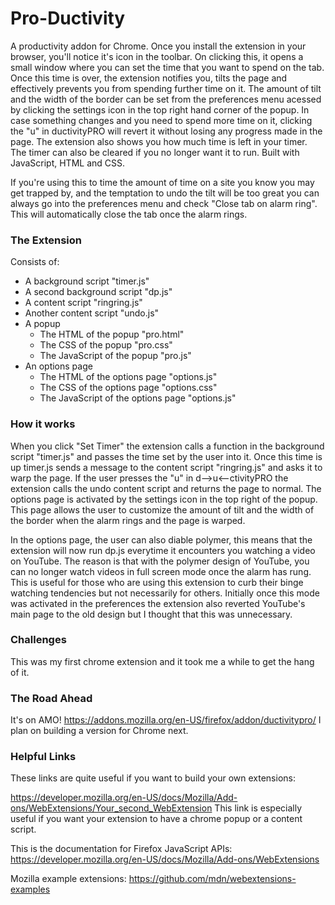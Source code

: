 # Pro-Ductivity
A productivity addon for Chrome.
Once you install the extension in your browser, you'll notice it's icon in the toolbar. On clicking this, it opens a small window where you can set the time that you want to spend on the tab. Once this time is over,  the extension notifies you, tilts the page and effectively prevents you from spending further time on it. The amount of tilt and the width of the border can be set from the preferences menu acessed by clicking the settings icon in the top right hand corner of the popup. In case something changes and you need to spend more time on it, clicking the "u" in ductivityPRO will revert it without losing any progress made in the page. The extension also shows you how much time is left in your timer. The timer can also be cleared if you no longer want it to run. 
Built with JavaScript, HTML and CSS.

If you're using this to time the amount of time on a site you know you may get trapped by, and the temptation to undo the tilt will be too great you can always go into the preferences menu and check "Close tab on alarm ring". This will automatically close the tab once the alarm rings.

### The Extension
Consists of:
- A background script "timer.js"
- A second background script "dp.js"
- A content script "ringring.js"
- Another content script "undo.js"
- A popup
  - The HTML of the popup "pro.html"
  - The CSS of the popup "pro.css"
  - The JavaScript of the popup "pro.js"
- An options page
  - The HTML of the options page "options.js"
  - The CSS of the options page "options.css"
  - The JavaScript of the options page "options.js"
  
### How it works
When you click "Set Timer" the extension calls a function in the background script "timer.js" and passes the time set by the user into it. Once this time is up timer.js sends a message to the content script "ringring.js" and asks it to warp the page. If the user presses the "u" in d-->u<--ctivityPRO the extension calls the undo content script and returns the page to normal. The options page is activated by the settings icon in the top right of the popup. This page allows the user to customize the amount of tilt and the width of the border when the alarm rings and the page is warped.

In the options page, the user can also diable polymer, this means that the extension will now run dp.js everytime it encounters you watching a video on YouTube. The reason is that with the polymer design of YouTube, you can no longer watch videos in full screen mode once the alarm has rung. This is useful for those who are using this extension to curb their binge watching tendencies but not necessarily for others. Initially once this mode was activated in the preferences the extension also reverted YouTube's main page to the old design but I thought that this was unnecessary. 

### Challenges
This was my first chrome extension and it took me a while to get the hang of it. 
 
### The Road Ahead
It's on AMO! 
https://addons.mozilla.org/en-US/firefox/addon/ductivitypro/
I plan on building a version for Chrome next.

### Helpful Links
These links are quite useful if you want to build your own extensions:

https://developer.mozilla.org/en-US/docs/Mozilla/Add-ons/WebExtensions/Your_second_WebExtension
This link is especially useful if you want your extension to have a chrome popup or a content script.

This is the documentation for Firefox JavaScript APIs:
https://developer.mozilla.org/en-US/docs/Mozilla/Add-ons/WebExtensions

Mozilla example extensions:
https://github.com/mdn/webextensions-examples